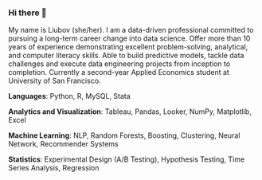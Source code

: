 ### Hi there 👋

My name is Liubov (she/her). I am a data-driven professional committed to pursuing a long-term career change into data science. Offer more than 10 years of experience demonstrating excellent problem-solving, analytical, and computer literacy skills. Able to build predictive models, tackle data challenges and execute data engineering projects from inception to completion. Currently a second-year Applied Economics student at University of San Francisco.

**Languages**: Python, R, MySQL, Stata

**Analytics and Visualization**: Tableau, Pandas, Looker, NumPy, Matplotlib, Excel

**Machine Learning**: NLP, Random Forests, Boosting, Clustering, Neural Network, Recommender Systems

**Statistics**: Experimental Design (A/B Testing), Hypothesis Testing, Time Series Analysis, Regression

<!--
**livashov/livashov** is a ✨ _special_ ✨ repository because its `README.md` (this file) appears on your GitHub profile.

Here are some ideas to get you started:

- 🔭 I’m currently working on ...
- 🌱 I’m currently learning ...
- 👯 I’m looking to collaborate on ...
- 🤔 I’m looking for help with ...
- 💬 Ask me about ...
- 📫 How to reach me: ...
- 😄 Pronouns: ...
- ⚡ Fun fact: ...
-->
